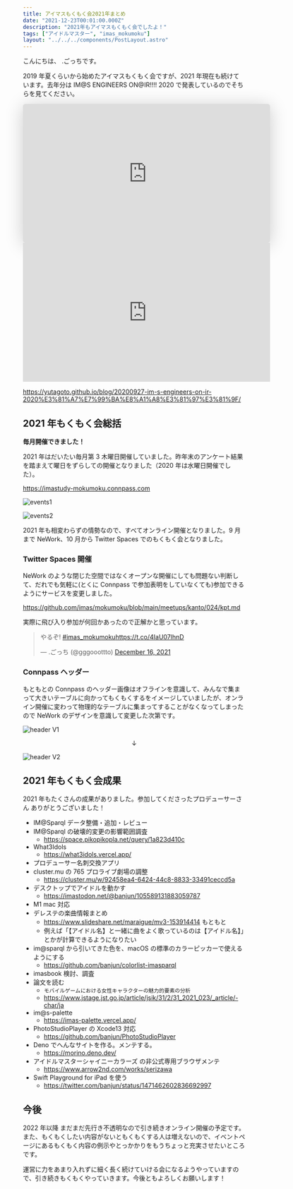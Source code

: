 ```yaml
---
title: アイマスもくもく会2021年まとめ
date: "2021-12-23T00:01:00.000Z"
description: "2021年もアイマスもくもく会でしたよ！"
tags: ["アイドルマスター", "imas_mokumoku"]
layout: "../../../components/PostLayout.astro"
---
```


こんにちは、 .ごっちです。

2019 年夏くらいから始めたアイマスもくもく会ですが、2021 年現在も続けています。去年分は IM@S ENGINEERS ON@IR!!!! 2020 で発表しているのでそちらを見てください。

<iframe width="560" height="315" class="speakerdeck-iframe" style="border: 0px none; background: rgba(0, 0, 0, 0.1) none repeat scroll 0% 0% padding-box; margin: 0px; padding: 0px; border-radius: 6px; box-shadow: rgba(0, 0, 0, 0.2) 0px 5px 40px;" src="https://speakerdeck.com/player/2b53885e180b4c759f815a36cd66ccdf" title="アイマスエンジニアもくもく会を約1年続けているお話" allowfullscreen="true" mozallowfullscreen="true" webkitallowfullscreen="true" data-ratio="1.78343949044586" frameborder="0"></iframe>

<iframe width="560" height="315" src="https://www.youtube.com/embed/vbxanH0neQU?start=2043" title="YouTube video player" frameborder="0" allow="accelerometer; autoplay; clipboard-write; encrypted-media; gyroscope; picture-in-picture" allowfullscreen></iframe>

https://yutagoto.github.io/blog/20200927-im-s-engineers-on-ir-2020%E3%81%A7%E7%99%BA%E8%A1%A8%E3%81%97%E3%81%9F/

## 2021 年もくもく会総括

**毎月開催できました！**

2021 年はだいたい毎月第 3 木曜日開催していました。昨年末のアンケート結果を踏まえて曜日をずらしての開催となりました（2020 年は水曜日開催でした）。

https://imastudy-mokumoku.connpass.com

![events1](/assets/images/posts/20211223-imas-mokumoku/events1.png)

![events2](/assets/images/posts/20211223-imas-mokumoku/events2.png)

2021 年も相変わらずの情勢なので、すべてオンライン開催となりました。9 月まで NeWork、10 月から Twitter Spaces でのもくもく会となりました。

### Twitter Spaces 開催

NeWork のような閉じた空間ではなくオープンな開催にしても問題ない判断して、だれでも気軽に(とくに Connpass で参加表明をしていなくても)参加できるようにサービスを変更しました。

https://github.com/imas/mokumoku/blob/main/meetups/kanto/024/kpt.md

実際に飛び入り参加が何回かあったので正解かと思っています。

<blockquote class="twitter-tweet"><p lang="ja" dir="ltr">やるぞ! <a href="https://twitter.com/hashtag/imas_mokumoku?src=hash&amp;ref_src=twsrc%5Etfw">#imas_mokumoku</a><a href="https://t.co/4IaU07lhnD">https://t.co/4IaU07lhnD</a></p>&mdash; .ごっち (@gggooottto) <a href="https://twitter.com/gggooottto/status/1471434954022453251?ref_src=twsrc%5Etfw">December 16, 2021</a></blockquote>

### Connpass ヘッダー

もともとの Connpass のヘッダー画像はオフラインを意識して、みんなで集まって大きいテーブルに向かってもくもくするをイメージしていましたが、オンライン開催に変わって物理的なテーブルに集まってすることがなくなってしまったので NeWork のデザインを意識して変更した次第です。

![header V1](/assets/images/posts/20211223-imas-mokumoku/header.png)

<center>↓</center>

![header V2](/assets/images/posts/20211223-imas-mokumoku/header.V2.png)

## 2021 年もくもく会成果

2021 年もたくさんの成果がありました。参加してくださったプロデューサーさん ありがとうございました！

- IM@Sparql データ整備・追加・レビュー
- IM@Sparql の破壊的変更の影響範囲調査
  - https://space.pikopikopla.net/query/1a823d410c
- What3Idols
  - https://what3idols.vercel.app/
- プロデューサー名刺交換アプリ
- cluster.mu の 765 プロライブ劇場の調整
  - https://cluster.mu/w/92458ea4-6424-44c8-8833-33491ceccd5a
- デスクトップでアイドルを動かす
  - https://imastodon.net/@banjun/105589131883059787
- M1 mac 対応
- デレステの楽曲情報まとめ
  - https://www.slideshare.net/maraigue/mv3-153914414 もともと
  - 例えば「【アイドル名】と一緒に曲をよく歌っているのは【アイドル名】」とかが計算できるようになりたい
- im@sparql から引いてきた色を、macOS の標準のカラーピッカーで使えるようにする
  - https://github.com/banjun/colorlist-imasparql
- imasbook 検討、調査
- 論文を読む
  - `モバイルゲームにおける女性キャラクターの魅力的要素の分析`
  - https://www.jstage.jst.go.jp/article/jsik/31/2/31_2021_023/_article/-char/ja
- im@s-palette
  - https://imas-palette.vercel.app/
- PhotoStudioPlayer の Xcode13 対応
  - https://github.com/banjun/PhotoStudioPlayer
- Deno でへんなサイトを作る。メンテする。
  - https://morino.deno.dev/
- アイドルマスターシャイニーカラーズ の非公式専用ブラウザメンテ
  - https://www.arrow2nd.com/works/serizawa
- Swift Playground for iPad を使う
  - https://twitter.com/banjun/status/1471462602836692997

## 今後

2022 年以降 まだまだ先行き不透明なので引き続きオンライン開催の予定です。また、もくもくしたい内容がないともくもくする人は増えないので、イベントページにあるもくもく内容の例示やとっかかりをもうちょっと充実させたいところです。

運営に力をあまり入れずに細く長く続けていける会になるようやっていますので、引き続きもくもくやっていきます。今後ともよろしくお願いします！
